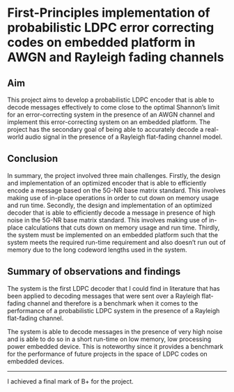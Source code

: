 # First-Principles implementation of probabilistic LDPC error correcting codes on embedded platform in AWGN and Rayleigh fading channels

## Aim
This project aims to develop a probabilistic LDPC encoder that is able to decode messages effectively to come close to the optimal Shannon’s limit for an error-correcting system in the presence of an AWGN channel and implement this error-correcting system on an embedded platform. The project has the secondary goal of being able to accurately decode a real-world audio signal in the presence of a Rayleigh flat-fading channel model.

## Conclusion
In summary, the project involved three main challenges. Firstly, the design and implementation of an optimized encoder that is able to efficiently encode a message based on the 5G-NR base matrix standard. This involves making use of in-place operations in order to cut down on memory usage and run time. Secondly, the design and implementation of an optimized decoder that is able to efficiently decode a message in presence of high noise in the 5G-NR base matrix standard. This involves making use of in-place calculations that cuts down on memory usage and run time. Thirdly, the system must be implemented on an embedded platform such that the system meets the required run-time requirement and also doesn’t run out of memory due to the long codeword lengths used in the system.

## Summary of observations and findings
The system is the first LDPC decoder that I could find in literature that has been applied to decoding messages that were sent over a Rayleigh flat-fading channel and therefore is a benchmark when it comes to the performance of a probabilistic LDPC system in the presence of a Rayleigh flat-fading channel.

The system is able to decode messages in the presence of very high noise and is able to do so in a short run-time on low memory, low processing power embedded device. This is noteworthy since it provides a benchmark for the performance of future projects in the space of LDPC codes on embedded devices.



----------------------------------------------------------------
I achieved a final mark of B+ for the project.



